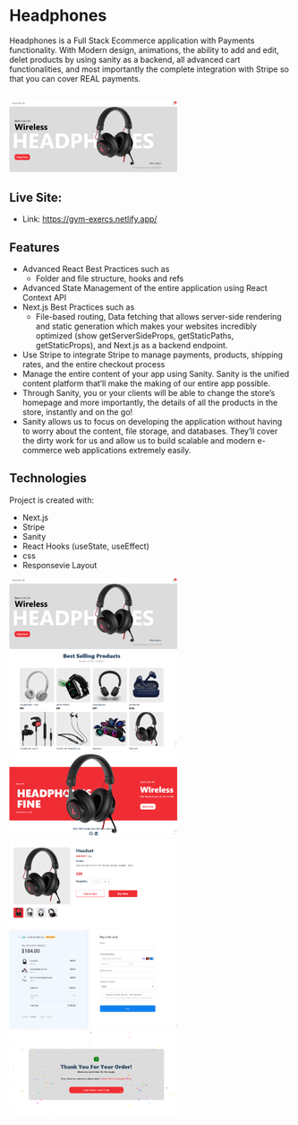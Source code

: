 # Headphones
Headphones is a Full Stack Ecommerce application with Payments functionality. With Modern design, animations, the ability to add and edit, delet products by using sanity as a backend, all advanced cart functionalities, and most importantly the complete integration with Stripe so that you can cover REAL payments.

<br>
<img
  src="./assetsgit/headphones.PNG"
  alt="headphones"
  title="headphones"
  style="display: inline-block; margin: 0 auto; max-width: 300px"
/>

<br>

## Live Site:  
   - Link: https://gym-exercs.netlify.app/

## Features
  - Advanced React Best Practices such as
    - Folder and file structure, hooks and refs
  - Advanced State Management of the entire application using React Context API
  - Next.js Best Practices such as
    - File-based routing, Data fetching that allows server-side rendering and static generation which makes your websites incredibly optimized (show getServerSideProps, getStaticPaths, getStaticProps), and Next.js as a backend endpoint.
  - Use Stripe to integrate Stripe to manage payments, products, shipping rates, and the entire checkout process
  - Manage the entire content of your app using Sanity. Sanity is the    unified content platform that’ll make the making of our entire app  possible.
  - Through Sanity, you or your clients will be able to change the store’s homepage and more importantly, the details of all the products in the store, instantly and on the go!
  - Sanity allows us to focus on developing the application without having to worry about the content, file storage, and databases. They’ll cover the dirty work for us and allow us to build scalable and modern e-commerce web applications extremely easily.

## Technologies
Project is created with:
   - Next.js
   - Stripe
   - Sanity
   - React Hooks (useState, useEffect)
   - css
   - Responsevie Layout

<img
  src="./public/headphones.PNG"
  alt="headphones"
  title="headphones"
  style="display: inline-block; margin: 0 auto; max-width: 300px"
/>
<img
  src="./public/headphonesbody.PNG"
  alt="headphonesbody"
  title="headphones"
  style="display: inline-block; margin: 0 auto; max-width: 300px"
/>
<img
  src="./public/footer.PNG"
  alt="headphonesbody"
  title="headphones"
  style="display: inline-block; margin: 0 auto; max-width: 300px"
/>
<img
  src="./public/product.PNG"
  alt="headphonesproduct"
  title="headphones"
  style="display: inline-block; margin: 0 auto; max-width: 300px"
/>
<img
  src="./public/pay.PNG"
  alt="headphonespay"
  title="headphones"
  style="display: inline-block; margin: 0 auto; max-width: 300px"
/>
<img
  src="./public/succes.PNG"
  alt="headphonessucces"
  title="headphones"
  style="display: inline-block; margin: 0 auto; max-width: 300px"
/>
